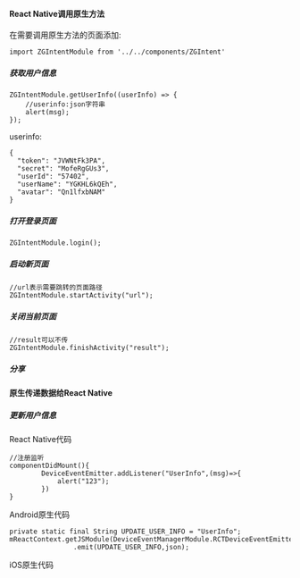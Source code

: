 #### React Native调用原生方法

在需要调用原生方法的页面添加:

```
import ZGIntentModule from '../../components/ZGIntent'
```

##### 获取用户信息

```
ZGIntentModule.getUserInfo((userInfo) => {
	//userinfo:json字符串
	alert(msg);
});
```

userinfo:

```
{
  "token": "JVWNtFk3PA",
  "secret": "MofeRgGUs3",
  "userId": "57402",
  "userName": "YGKHL6kQEh",
  "avatar": "Qn1lfxbNAM"
}
```

##### 打开登录页面

```
ZGIntentModule.login();
```

##### 启动新页面

```
//url表示需要跳转的页面路径
ZGIntentModule.startActivity("url");
```

##### 关闭当前页面

```
//result可以不传
ZGIntentModule.finishActivity("result");
```

##### 分享





#### 原生传递数据给React Native

##### 更新用户信息

React Native代码

```
//注册监听
componentDidMount(){
        DeviceEventEmitter.addListener("UserInfo",(msg)=>{
            alert("123");
        })
}
```

Android原生代码

```
private static final String UPDATE_USER_INFO = "UserInfo";
mReactContext.getJSModule(DeviceEventManagerModule.RCTDeviceEventEmitter.class)
                .emit(UPDATE_USER_INFO,json);
```

iOS原生代码

